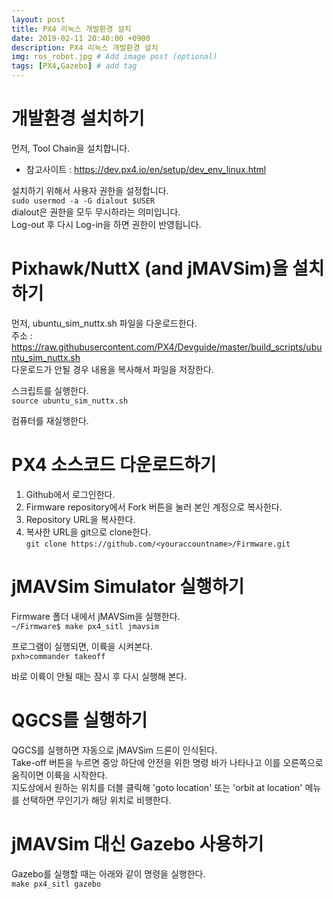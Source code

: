 ```yaml
---
layout: post
title: PX4 리눅스 개발환경 설치
date: 2019-02-11 20:40:00 +0900
description: PX4 리눅스 개발환경 설치
img: ros_robot.jpg # Add image post (optional)
tags: [PX4,Gazebo] # add tag
---
```


# 개발환경 설치하기
먼저, Tool Chain을 설치합니다.   
* 참고사이트 : https://dev.px4.io/en/setup/dev_env_linux.html   

설치하기 위해서 사용자 권한을 설정합니다.   
`sudo usermod -a -G dialout $USER`   
dialout은 권한을 모두 무시하라는 의미입니다.   
Log-out 후 다시 Log-in을 하면 권한이 반영됩니다.   

# Pixhawk/NuttX (and jMAVSim)을 설치하기
먼저, ubuntu_sim_nuttx.sh 파일을 다운로드한다.    
주소 : https://raw.githubusercontent.com/PX4/Devguide/master/build_scripts/ubuntu_sim_nuttx.sh    
다운로드가 안될 경우 내용을 복사해서 파일을 저장한다.   

스크립트를 실행한다.   
`source ubuntu_sim_nuttx.sh`   

컴퓨터를 재실행한다.   

# PX4 소스코드 다운로드하기   
1. Github에서 로그인한다.   
2. Firmware repository에서 Fork 버튼을 눌러 본인 계정으로 복사한다.   
3. Repository URL을 복사한다.   
4. 복사한 URL을 git으로 clone한다.   
`git clone https://github.com/<youraccountname>/Firmware.git`   

# jMAVSim Simulator 실행하기   
Firmware 폴더 내에서 jMAVSim을 실행한다.   
`~/Firmware$ make px4_sitl jmavsim`   

프로그램이 실행되면, 이륙을 시켜본다.   
`pxh>commander takeoff`   

바로 이륙이 안될 때는 잠시 후 다시 실행해 본다.   

# QGCS를 실행하기
QGCS를 실행하면 자동으로 jMAVSim 드론이 인식된다.   
Take-off 버튼을 누르면 중앙 하단에 안전을 위한 명령 바가 나타나고 이를 오른쪽으로 움직이면 이륙을 시작한다.   
지도상에서 원하는 위치를 더블 클릭해 'goto location' 또는 'orbit at location' 메뉴를 선택하면 무인기가 해당 위치로 비행한다.     

# jMAVSim 대신 Gazebo 사용하기   
Gazebo를 실행할 때는 아래와 같이 명령을 실행한다.   
`make px4_sitl gazebo`   


